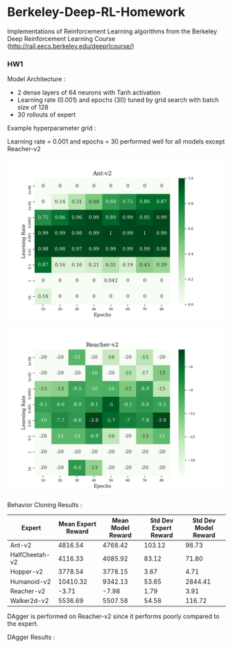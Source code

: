 # Berkeley-Deep-RL-Homework
Implementations of Reinforcement Learning algorithms from the Berkeley Deep Reinforcement Learning Course (http://rail.eecs.berkeley.edu/deeprlcourse/)

### HW1
Model Architecture :
- 2 dense layers of 64 neurons with Tanh activation
- Learning rate (0.001) and epochs (30) tuned by grid search with batch size of 128
- 30 rollouts of expert

Example hyperparameter grid :

Learning rate = 0.001 and epochs = 30 performed well for all models except Reacher-v2

![alt](https://github.com/ieshanvaidya/Berkeley-Deep-RL-Homework/blob/master/hw1/figures/Ant-v2_hyperparams_tuning.png)

![alt](https://github.com/ieshanvaidya/Berkeley-Deep-RL-Homework/blob/master/hw1/figures/Reacher-v2_hyperparams_tuning.png)

Behavior Cloning Results :

| Expert         | Mean Expert Reward | Mean Model Reward | Std Dev Expert Reward | Std Dev Model Reward |
|----------------|--------------------|-------------------|-----------------------|----------------------|
| Ant-v2         | 4816.54            | 4768.42           | 103.12                | 98.73                |
| HalfCheetah-v2 | 4116.33            | 4085.92           | 83.12                 | 71.80                |
| Hopper-v2      | 3778.54            | 3778.15           | 3.67                  | 4.71                 |
| Humanoid-v2    | 10410.32           | 9342.13           | 53.65                 | 2844.41              |
| Reacher-v2     | -3.71              | -7.98             | 1.79                  | 3.91                 |
| Walker2d-v2    | 5536.69            | 5507.58           | 54.58                 | 116.72               |

DAgger is performed on Reacher-v2 since it performs poorly compared to the expert.

DAgger Results :
